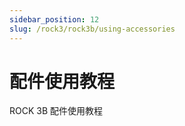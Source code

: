 ```yaml
---
sidebar_position: 12
slug: /rock3/rock3b/using-accessories
---
```


# 配件使用教程

ROCK 3B 配件使用教程

<DocCardList />
